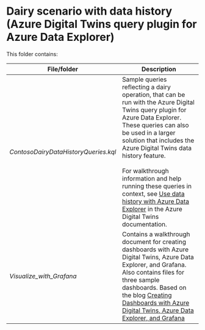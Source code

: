 # Dairy scenario with data history (Azure Digital Twins query plugin for Azure Data Explorer)

This folder contains:

| File/folder | Description |
| --- | --- |
| *ContosoDairyDataHistoryQueries.kql* | Sample queries reflecting a dairy operation, that can be run with the Azure Digital Twins query plugin for Azure Data Explorer. These queries can also be used in a larger solution that includes the Azure Digital Twins data history feature.<br><br>For walkthrough information and help running these queries in context, see [Use data history with Azure Data Explorer](https://docs.microsoft.com/azure/digital-twins/how-to-use-data-history) in the Azure Digital Twins documentation. |
| *Visualize_with_Grafana* | Contains a walkthrough document for creating dashboards with Azure Digital Twins, Azure Data Explorer, and Grafana. Also contains files for three sample dashboards.  Based on the blog [Creating Dashboards with Azure Digital Twins, Azure Data Explorer, and Grafana](https://techcommunity.microsoft.com/t5/internet-of-things-blog/creating-dashboards-with-azure-digital-twins-azure-data-explorer/ba-p/3277879) |
